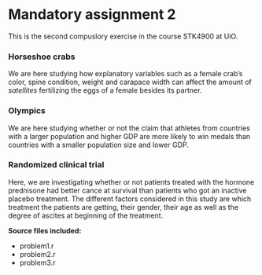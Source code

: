 ﻿# Mandatory assignment 2
This is the second compuslory exercise in the course STK4900 at UiO.

### Horseshoe crabs
We are here studying how explanatory variables such as a female crab’s color, spine condition, weight and carapace width can affect the
amount of *satellites* fertilizing the eggs of a female besides its partner.

### Olympics
We are here studying whether or not the claim that athletes from countries with a larger population and higher GDP are more likely to
win medals than countries with a smaller population size and lower GDP.

### Randomized clinical trial
Here, we are investigating whether or not patients treated with the hormone prednisone had better cance at survival than patients who got an inactive placebo treatment. The different factors considered in this study are which treatment the patients are getting, their gender,
their age as well as the degree of ascites at beginning of the treatment.

**Source files included:**
 - problem1.r
 - problem2.r
 - problem3.r


 
